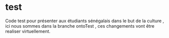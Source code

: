 # test
Code test pour présenter aux étudiants sénégalais dans le but de la culture , ici nous sommes dans la branche ontoTest , ces changements vont être realiser virtuellement.
